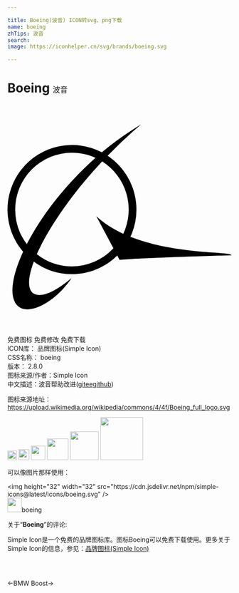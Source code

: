 ```yaml
---

title: Boeing(波音) ICON转svg、png下载
name: boeing
zhTips: 波音
search: 
image: https://iconhelper.cn/svg/brands/boeing.svg

---
```


# Boeing  <small style="font-size: 60%;font-weight: 100">波音</small>

<div id="svg" class="svg-wrap">
<svg role="img" viewBox="0 0 24 24" xmlns="http://www.w3.org/2000/svg"><title>Boeing icon</title><path d="M6.905 17.353a6.051 6.051 0 0 1-3.759-1.301C4.35 13.337 6.8 9.694 10.143 6.136a6.07 6.07 0 0 1 2.262 7.728c-1.06-.49-2.05-1.105-2.888-1.88l1.831 3.438a6.058 6.058 0 0 1-4.443 1.931M.83 11.278a6.075 6.075 0 0 1 6.076-6.077c.9 0 1.752.196 2.522.546-3.293 2.91-5.843 6.293-7.352 9.217A6.051 6.051 0 0 1 .83 11.278m12.34 2.912a6.862 6.862 0 0 0 .642-2.912c0-2.4-1.225-4.515-3.085-5.753a49.606 49.606 0 0 1 3.583-3.342 31.172 31.172 0 0 0-4.2 2.975 6.907 6.907 0 0 0-8.436 10.625C.35 18.646.12 20.944 1.286 21.72c1.248.832 3.962-.677 5.59-3.134 0 0-2.518 2.273-3.902 1.751-.851-.322-.854-1.624-.152-3.492a6.871 6.871 0 0 0 4.084 1.338c1.893 0 3.606-.76 4.853-1.992l.245.462C15.013 16.408 24 16.17 24 16.17c0-.431-5.95-.04-10.832-1.98"/></svg>
</div>
<detail full-name='boeing'></detail>

<div class="detail-page">
<p>
<span><span class="badge-success badge">免费图标</span> <span class="badge-success badge">免费修改</span>  <span class="badge-success badge">免费下载</span> </span>
<br/>
<span>
ICON库：
<span class="badge-secondary badge">品牌图标(Simple Icon)</span> 
</span>
<br/>
<span>
CSS名称：
<span class="badge-secondary badge">boeing</span> 
</span>

<br/>
<span>
版本：
<span class="badge-secondary badge">2.8.0</span> 
</span>
<br/>
<span>图标来源/作者：<span class="badge-light badge">Simple Icon</span></span> 
<br/>
<span class="zh-detail">中文描述：<span class="badge-primary badge">波音</span><span class="help-link"><span>帮助改进</span>(<a href="https://gitee.com/liuwave/icon-helper/edit/master/json/brands/boeing.json" target="_blank" rel="noopener noreferrer">gitee</a><a href="https://github.com/liuwave/icon-helper/edit/master/json/brands/boeing.json" target="_blank" rel="noopener noreferrer">github</a></span>)</span><br/>
</p>
</div><div class="description description alert alert-light"><p>图标来源地址：<a href="https://upload.wikimedia.org/wikipedia/commons/4/4f/Boeing_full_logo.svg" target="_blank" rel="noopener noreferrer">https://upload.wikimedia.org/wikipedia/commons/4/4f/Boeing_full_logo.svg</a></p></div>
<div class="alert alert-dark">
<img height="21" width="21" src="https://cdn.jsdelivr.net/npm/simple-icons@latest/icons/boeing.svg" />
<img height="24" width="24" src="https://cdn.jsdelivr.net/npm/simple-icons@latest/icons/boeing.svg" />
<img height="32" width="32" src="https://cdn.jsdelivr.net/npm/simple-icons@latest/icons/boeing.svg" />
<img height="48" width="48" src="https://cdn.jsdelivr.net/npm/simple-icons@latest/icons/boeing.svg" />
<img height="64" width="64" src="https://cdn.jsdelivr.net/npm/simple-icons@latest/icons/boeing.svg" />
<img height="96" width="96" src="https://cdn.jsdelivr.net/npm/simple-icons@latest/icons/boeing.svg" />

</div>
<div>
  <p>可以像图片那样使用：    
  </p>
  <div class="alert alert-primary" style="font-size: 14px">
    &lt;img height="32" width="32" src="https://cdn.jsdelivr.net/npm/simple-icons@latest/icons/boeing.svg" /&gt;
    <copy-btn content='<img height="32" width="32" src="https://cdn.jsdelivr.net/npm/simple-icons@latest/icons/boeing.svg" />'></copy-btn>
  </div>
  <div class="alert alert-secondary">
    <img height="32" width="32" src="https://cdn.jsdelivr.net/npm/simple-icons@latest/icons/boeing.svg" />boeing
    <copy-btn content="boeing" btn-title="复制图标名称"></copy-btn>
  </div>
</div>
<div class="icon-detail__container">
<p>关于“<b>Boeing</b>”的评论:</p>
</div>
<Vssue title="关于“Boeing”的评论" />
<div><p>Simple Icon是一个免费的品牌图标库。图标Boeing可以免费下载使用。更多关于  Simple Icon的信息，参见：<a target="_blank" href="https://iconhelper.cn/brands.html">品牌图标(Simple Icon)</a>
</p></div>


<div style="padding:2rem 0 " class="page-nav"><p class="inner"><span class="prev">←<router-link to="/icon/bmw.html">BMW</router-link></span> <span class="next"><router-link to="/icon/boost.html">Boost</router-link>→</span></p></div>
